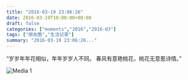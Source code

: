 ```yaml
---
title: "2016-03-19 23:06:26"
date: 2016-03-19T10:00:00+08:00
draft: false
categories: ["moments","2016","2016-03"]
tags: ["朋友圈","生活记录"]
summary: "2016-03-19 23:06:26..."
---
```


“岁岁年年花相似，年年岁岁人不同。
春风有意艳桃花，桃花无意惹诗情。”

![Media 1](/Moments/photos/2016-03-19/201603192306260.jpg)

